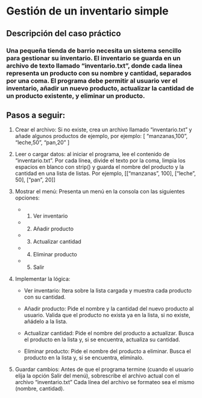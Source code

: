 # Gestión de un inventario simple

## Descripción del caso práctico

### Una pequeña tienda de barrio necesita un sistema sencillo para gestionar su inventario. El inventario se guarda en un archivo de texto llamado “inventario.txt”, donde cada línea representa un producto con su nombre y cantidad, separados por una coma. El programa debe permitir al usuario ver el inventario, añadir un nuevo producto, actualizar la cantidad de un producto existente, y eliminar un producto.

## Pasos a seguir:

1. Crear el archivo: Si no existe, crea un archivo llamado “inventario.txt” y añade algunos  productos de ejemplo, por ejemplo:
[ “manzanas,100”, “leche,50”, “pan,20” ]

2. Leer o cargar datos: al iniciar el programa, lee el contenido de “inventario.txt”. Por cada línea, divide el texto por la coma, limpia los espacios en blanco con strip() y guarda el nombre del producto y la cantidad en una lista de listas. Por ejemplo, [[“manzanas”, 100], [“leche”, 50], [“pan”, 20]]

3. Mostrar el menú: Presenta un menú en la consola con las siguientes opciones:
    + 1. Ver inventario
    + 2. Añadir producto
    + 3. Actualizar cantidad
    + 4. Eliminar producto
    + 5. Salir

4. Implementar la lógica:

    + Ver inventario: Itera sobre la lista cargada y muestra cada producto con su cantidad.

    + Añadir producto: Pide el nombre y la cantidad del nuevo producto al usuario. Valida que el producto no exista ya en la lista, si no existe, añádelo a la lista.

    + Actualizar cantidad: Pide el nombre del producto a actualizar. Busca el producto en la lista y, si se encuentra, actualiza su cantidad.

    + Eliminar producto: Pide el nombre del producto a eliminar. Busca el producto en la lista y, si se encuentra, elimínalo.

5. Guardar cambios: Antes de que el programa termine (cuando el usuario elija la opción Salir del menú), sobrescribe el archivo actual con el archivo “inventario.txt”
Cada línea del archivo se formateo sea el mismo (nombre, cantidad).
